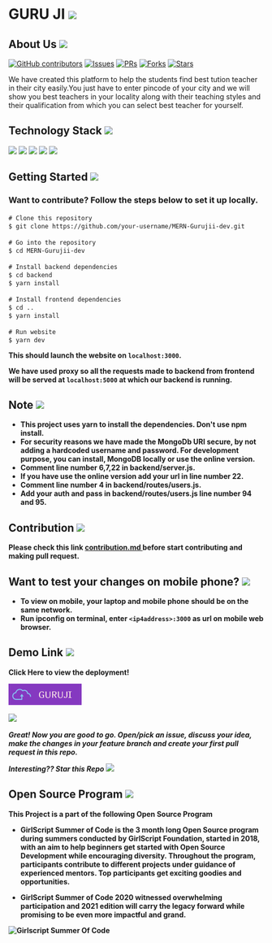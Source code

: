 <h1>GURU JI <a><img src="https://www.flaticon.com/svg/vstatic/svg/2436/2436654.svg?token=exp=1615461073~hmac=25a78a5de137d7ccd83b97a906829076" width="5%"></a></h1>  


<h2>About Us <a><img src="https://www.flaticon.com/svg/vstatic/svg/3048/3048425.svg?token=exp=1615462204~hmac=a8c0b7f6fb6cda0e0e674b7d462d1dd4" width="4%"></a></h2>
<p>
 
[![GitHub contributors](https://img.shields.io/github/contributors/Namanl2001/MERN-Gurujii-dev.svg)](https://github.com/Namanl2001/MERN-Gurujii-dev/graphs/contributors/)
[![Issues](https://img.shields.io/github/issues/Namanl2001/MERN-Gurujii-dev)](https://github.com/Namanl2001/MERN-Gurujii-dev/issues)
[![PRs](https://img.shields.io/github/issues-pr/Namanl2001/MERN-Gurujii-dev)](https://github.com/Namanl2001/MERN-Gurujii-dev/pulls)
[![Forks](https://img.shields.io/github/forks/Namanl2001/MERN-Gurujii-dev?style=social)](https://github.com/Namanl2001/MERN-Gurujii-dev) 
[![Stars](https://img.shields.io/github/stars/Namanl2001/MERN-Gurujii-dev?style=social)](https://github.com/Namanl2001/MERN-Gurujii-dev) 

</p>

<p>
 We have created this platform to help the students find best tution teacher in their city easily.You just have to enter pincode of your city and we will show you best teachers in your locality along with their teaching styles and their qualification from which you can select best teacher for yourself.
</p>


<h2>Technology Stack <a><img src="https://www.flaticon.com/svg/vstatic/svg/3081/3081530.svg?token=exp=1615462328~hmac=46d76d4ce8fa2e109318d6a960180096" width="4%"></a></h2>

<p>

<img src ="https://img.shields.io/badge/MongoDB-%234ea94b.svg?&style=for-the-badge&logo=mongodb&logoColor=white"/> 
<img src="https://img.shields.io/badge/express.js%20-%23404d59.svg?&style=for-the-badge"/> 
<img src="https://img.shields.io/badge/reactjs%20-61DAFB.svg?&style=for-the-badge&logo=react&logoColor=blue"/> 
<img src="https://img.shields.io/badge/Node.js-%234ea94b.svg?&style=for-the-badge&logo=node.js&logoColor=white"> 
<img src="https://img.shields.io/badge/git%20-%23121011.svg?&style=for-the-badge&logo=git&logoColor=white&logoWidth=20">

</p>  


<h2>Getting Started <a><img src="https://www.flaticon.com/svg/vstatic/svg/639/639373.svg?token=exp=1615462454~hmac=46545c4fef9ca99ffbc823b4d67f0b54" width="4%"></a></h2>
<h3>Want to contribute? Follow the steps below to set it up locally.</h3>

```
# Clone this repository
$ git clone https://github.com/your-username/MERN-Gurujii-dev.git

# Go into the repository
$ cd MERN-Gurujii-dev

# Install backend dependencies
$ cd backend 
$ yarn install

# Install frontend dependencies
$ cd .. 
$ yarn install

# Run website
$ yarn dev
```

<strong> This should launch the website on `localhost:3000`. <strong>

We have used proxy so all the requests made to backend from frontend will be served at
`localhost:5000` at which our backend is running.


<h2>Note <a><img src="https://www.flaticon.com/svg/vstatic/svg/1672/1672451.svg?token=exp=1615462959~hmac=5e67387dc6d44cf0776979e0baec33d4" width="3%"></a> </h2>
<p>
 
- This project uses yarn to install the dependencies. Don't use npm install.
- For security reasons we have made the MongoDb URI secure, by not adding a hardcoded username and password. For development purpose, you can install, MongoDB locally or use the  online version.
- Comment line number 6,7,22 in backend/server.js.
- If you have use the  online version add your url in line number 22.
- Comment line number 4 in backend/routes/users.js.
- Add your auth and pass in backend/routes/users.js line number 94 and 95.

</p>

<h2>Contribution <a><img src="https://www.flaticon.com/svg/vstatic/svg/3770/3770154.svg?token=exp=1615474171~hmac=fa7fbbf94c47c0f20d170cfb3eaf5d19" width="3%"></a> </h2>
<p>
 Please check this link <a href="https://github.com/Namanl2001/MERN-Gurujii-dev/blob/master/contributing.md">contribution.md </a> before start contributing and making pull request.
</p>
<h2>Want to test your changes on mobile phone? <a><img src="https://www.flaticon.com/svg/vstatic/svg/2983/2983780.svg?token=exp=1615463134~hmac=4fda65bf3de21f5b36a756493a77736e" width="3%"></a></h2>

<p>
 
- To view on mobile, your laptop and mobile phone should be on the same network.
- Run ipconfig on terminal, enter `<ip4address>:3000` as url on mobile web browser. 

</p>


<h2> Demo Link <a><img src="https://www.flaticon.com/svg/vstatic/svg/2489/2489509.svg?token=exp=1615463441~hmac=af90ba601f50b75d4e6658a02af19827" width="3%"></a></h2>

Click Here to view the deployment!
 
[![Deploy](https://raw.githubusercontent.com/nikitakapoor1919/Buttons/main/guruji.png)](https://guru-jii.herokuapp.com/)

<div>
<img src="https://user-images.githubusercontent.com/63860014/110734802-8f68c480-824e-11eb-910d-7fab7f404fb2.gif"/>
</div>

<strong><em> Great! Now you are good to go. Open/pick an issue, discuss your idea, make the changes in your feature branch and create your first pull request in this repo.</em></strong>

<em>Interesting?? Star this Repo <a><img src="https://www.flaticon.com/svg/vstatic/svg/616/616490.svg?token=exp=1615462793~hmac=5772fcd51c3eb5652dc0c39b0f968c5f" width="3%"></a> </em>


<h2> Open Source Program <a><img src="https://www.flaticon.com/svg/vstatic/svg/888/888868.svg?token=exp=1615463824~hmac=ce1a6ded0bf603db8a85281bbd176f51" width="3%"></a></h2>

This Project is a part of the following Open Source Program

- GirlScript Summer of Code is the 3 month long Open Source program during summers conducted by GirlScript Foundation, started in 2018, with an aim to help beginners get started with Open Source Development while encouraging diversity. Throughout the program, participants contribute to different projects under guidance of experienced mentors. Top participants get exciting goodies and opportunities.

- GirlScript Summer of Code 2020 witnessed overwhelming participation and 2021 edition will carry the legacy forward while promising to be even more impactful and grand.

<img src ="https://miro.medium.com/max/3000/1*CKaCnG11p5i0KiQyaoyBvg.png" alt ="Girlscript Summer Of Code"></img>
